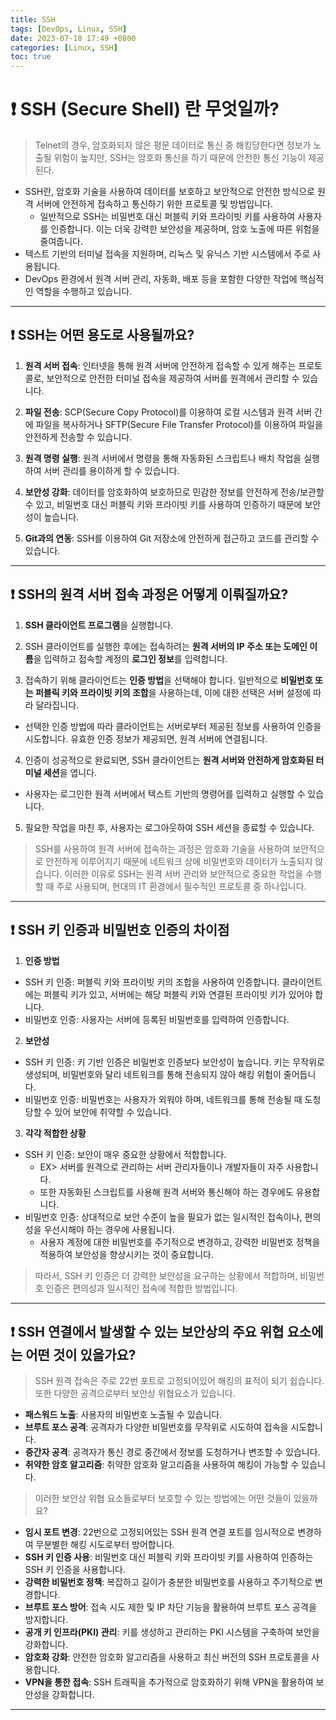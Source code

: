 ```yaml
---
title: SSH
tags: [DevOps, Linux, SSH]
date: 2023-07-18 17:49 +0800
categories: [Linux, SSH]
toc: true
---
```


# ❗️ SSH (Secure Shell) 란 무엇일까?

> Telnet의 경우, 암호화되지 않은 평문 데이터로 통신 중 해킹당한다면 정보가 노출될 위험이 높지만, SSH는 암호화 통신을 하기 때문에 안전한 통신 기능이 제공된다.

- SSH란, 암호화 기술을 사용하여 데이터를 보호하고 보안적으로 안전한 방식으로 원격 서버에 안전하게 접속하고 통신하기 위한 프로토콜 및 방법입니다.
  - 일반적으로 SSH는 비밀번호 대신 퍼블릭 키와 프라이빗 키를 사용하여 사용자를 인증합니다. 이는 더욱 강력한 보안성을 제공하며, 암호 노출에 따른 위험을 줄여줍니다.
- 텍스트 기반의 터미널 접속을 지원하며, 리눅스 및 유닉스 기반 시스템에서 주로 사용됩니다.
- DevOps 환경에서 원격 서버 관리, 자동화, 배포 등을 포함한 다양한 작업에 핵심적인 역할을 수행하고 있습니다.

---

## ❗️ SSH는 어떤 용도로 사용될까요?

1. **원격 서버 접속**: 인터넷을 통해 원격 서버에 안전하게 접속할 수 있게 해주는 프로토콜로, 보안적으로 안전한 터미널 접속을 제공하여 서버를 원격에서 관리할 수 있습니다.

2. **파일 전송**: SCP(Secure Copy Protocol)를 이용하여 로컬 시스템과 원격 서버 간에 파일을 복사하거나 SFTP(Secure File Transfer Protocol)를 이용하여 파일을 안전하게 전송할 수 있습니다.

3. **원격 명령 실행**: 원격 서버에서 명령을 통해 자동화된 스크립트나 배치 작업을 실행하여 서버 관리를 용이하게 할 수 있습니다.

4. **보안성 강화**: 데이터를 암호화하여 보호하므로 민감한 정보를 안전하게 전송/보관할 수 있고, 비밀번호 대신 퍼블릭 키와 프라이빗 키를 사용하여 인증하기 때문에 보안성이 높습니다.

5. **Git과의 연동**: SSH를 이용하여 Git 저장소에 안전하게 접근하고 코드를 관리할 수 있습니다.

---

## ❗️ SSH의 원격 서버 접속 과정은 어떻게 이뤄질까요?

1. **SSH 클라이언트 프로그램**을 실행합니다.

2. SSH 클라이언트를 실행한 후에는 접속하려는 **원격 서버의 IP 주소 또는 도메인 이름**을 입력하고 접속할 계정의 **로그인 정보**를 입력합니다.

3. 접속하기 위해 클라이언트는 **인증 방법**을 선택해야 합니다. 일반적으로 **비밀번호 또는 퍼블릭 키와 프라이빗 키의 조합**을 사용하는데, 이에 대한 선택은 서버 설정에 따라 달라집니다.
- 선택한 인증 방법에 따라 클라이언트는 서버로부터 제공된 정보를 사용하여 인증을 시도합니다. 유효한 인증 정보가 제공되면, 원격 서버에 연결됩니다.

4. 인증이 성공적으로 완료되면, SSH 클라이언트는 **원격 서버와 안전하게 암호화된 터미널 세션**을 엽니다. 
- 사용자는 로그인한 원격 서버에서 텍스트 기반의 명령어를 입력하고 실행할 수 있습니다.

5. 필요한 작업을 마친 후, 사용자는 로그아웃하여 SSH 세션을 종료할 수 있습니다.

> SSH를 사용하여 원격 서버에 접속하는 과정은 암호화 기술을 사용하여 보안적으로 안전하게 이루어지기 때문에 네트워크 상에 비밀번호와 데이터가 노출되지 않습니다. 이러한 이유로 SSH는 원격 서버 관리와 보안적으로 중요한 작업을 수행할 때 주로 사용되며, 현대의 IT 환경에서 필수적인 프로토콜 중 하나입니다.

---

## ❗️ SSH 키 인증과 비밀번호 인증의 차이점

1. **인증 방법**
- SSH 키 인증: 퍼블릭 키와 프라이빗 키의 조합을 사용하여 인증합니다. 클라이언트에는 퍼블릭 키가 있고, 서버에는 해당 퍼블릭 키와 연결된 프라이빗 키가 있어야 합니다.
- 비밀번호 인증: 사용자는 서버에 등록된 비밀번호를 입력하여 인증합니다.

2. **보안성**
- SSH 키 인증: 키 기반 인증은 비밀번호 인증보다 보안성이 높습니다. 키는 무작위로 생성되며, 비밀번호와 달리 네트워크를 통해 전송되지 않아 해킹 위험이 줄어듭니다.
- 비밀번호 인증: 비밀번호는 사용자가 외워야 하며, 네트워크를 통해 전송될 때 도청당할 수 있어 보안에 취약할 수 있습니다.

3. **각각 적합한 상황**
- SSH 키 인증: 보안이 매우 중요한 상황에서 적합합니다. 
  - EX> 서버를 원격으로 관리하는 서버 관리자들이나 개발자들이 자주 사용합니다. 
  - 또한 자동화된 스크립트를 사용해 원격 서버와 통신해야 하는 경우에도 유용합니다.
- 비밀번호 인증: 상대적으로 보안 수준이 높을 필요가 없는 일시적인 접속이나, 편의성을 우선시해야 하는 경우에 사용됩니다. 
  - 사용자 계정에 대한 비밀번호를 주기적으로 변경하고, 강력한 비밀번호 정책을 적용하여 보안성을 향상시키는 것이 중요합니다.

> 따라서, SSH 키 인증은 더 강력한 보안성을 요구하는 상황에서 적합하며, 비밀번호 인증은 편의성과 일시적인 접속에 적합한 방법입니다.

---

## ❗️ SSH 연결에서 발생할 수 있는 보안상의 주요 위협 요소에는 어떤 것이 있을가요?

> SSH 원격 접속은 주로 22번 포트로 고정되어있어 해킹의 표적이 되기 쉽습니다. 또한 다양한 공격으로부터 보안상 위협요소가 있습니다.

- **패스워드 노출**: 사용자의 비밀번호 노출될 수  있습니다.
- **브루트 포스 공격**: 공격자가 다양한 비밀번호를 무작위로 시도하여 접속을 시도합니다.
- **중간자 공격**: 공격자가 통신 경로 중간에서 정보를 도청하거나 변조할 수 있습니다.
- **취약한 암호 알고리즘**: 취약한 암호화 알고리즘을 사용하여 해킹이 가능할 수 있습니다.

> 이러한 보안상 위협 요소들로부터 보호할 수 있는 방법에는 어떤 것들이 있을까요?

- **임시 포트 변경**: 22번으로 고정되어있는 SSH 원격 연결 포트를 임시적으로 변경하여 무분별한 해킹 시도로부터 방어합니다.
- **SSH 키 인증 사용**: 비밀번호 대신 퍼블릭 키와 프라이빗 키를 사용하여 인증하는 SSH 키 인증을 사용합니다.
- **강력한 비밀번호 정책**: 복잡하고 길이가 충분한 비밀번호를 사용하고 주기적으로 변경합니다.
- **브루트 포스 방어**: 접속 시도 제한 및 IP 차단 기능을 활용하여 브루트 포스 공격을 방지합니다.
- **공개 키 인프라(PKI) 관리**: 키를 생성하고 관리하는 PKI 시스템을 구축하여 보안을 강화합니다.
- **암호화 강화**: 안전한 암호화 알고리즘을 사용하고 최신 버전의 SSH 프로토콜을 사용합니다.
- **VPN을 통한 접속**: SSH 트래픽을 추가적으로 암호화하기 위해 VPN을 활용하여 보안성을 강화합니다.

---